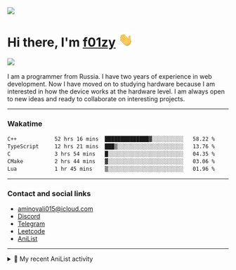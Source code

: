 <div align="">
  <img src="https://github.com/f01zy.png" width="170px">
  <div>
    <h1>Hi there, I'm <a href="https://f01zy.pro/" target="_blank">f01zy</a> 
    <img src="./hi.gif" height="32"/></h1>
  </div>
  <img src="https://readme-typing-svg.herokuapp.com?color=%2336BCF7&lines=Young+programmer+from+Russia">  
</div>

<p>I am a programmer from Russia. I have two years of experience in web development. Now I have moved on to studying hardware because I am interested in how the device works at the hardware level. I am always open to new ideas and ready to collaborate on interesting projects.</p>

---

### Wakatime
<!--START_SECTION:waka-->

```txt
C++            52 hrs 16 mins  ██████████████▓░░░░░░░░░░   58.22 %
TypeScript     12 hrs 21 mins  ███▒░░░░░░░░░░░░░░░░░░░░░   13.76 %
C              3 hrs 54 mins   █░░░░░░░░░░░░░░░░░░░░░░░░   04.35 %
CMake          2 hrs 44 mins   ▓░░░░░░░░░░░░░░░░░░░░░░░░   03.06 %
Lua            1 hr 45 mins    ▒░░░░░░░░░░░░░░░░░░░░░░░░   01.96 %
```

<!--END_SECTION:waka-->

<!--
<h4>Leetcode</h4>

![Leetcode](https://leetcard.jacoblin.cool/f01zy?ext=heatmap)
-->

---

### Contact and social links
- aminovali015@icloud.com
- [Discord](https://discordapp.com/users/858285755658666034)
- [Telegram](https://t.me/aminov_ali)
- [Leetcode](https://leetcode.com/u/f01zy/)
- [AniList](https://anilist.co/user/f01zy/)

---

<details>
  <summary>🌸 My recent AniList activity</summary>

  <!-- ANILIST_ACTIVITY:start -->

-   📺 Plans to watch [Re:Zero kara Hajimeru Isekai Seikatsu 4th Season](https://anilist.co/anime/189046) (11:31 19 May 2025)
-   📺 Completed [Re:ZERO -Starting Life in Another World- Season 3](https://anilist.co/anime/163134) (11:31 19 May 2025)
-   📺 Plans to watch [Re:ZERO -Starting Life in Another World- Season 3](https://anilist.co/anime/163134) (13:52 17 May 2025)
-   📺 Completed [Re:ZERO -Starting Life in Another World- Season 2 Part 2](https://anilist.co/anime/119661) (13:51 17 May 2025)
-   📺 Watched episode 5 of [Re:ZERO -Starting Life in Another World- Season 2 Part 2](https://anilist.co/anime/119661) (07:28 17 May 2025)

  <!-- ANILIST_ACTIVITY:end -->
</details>
